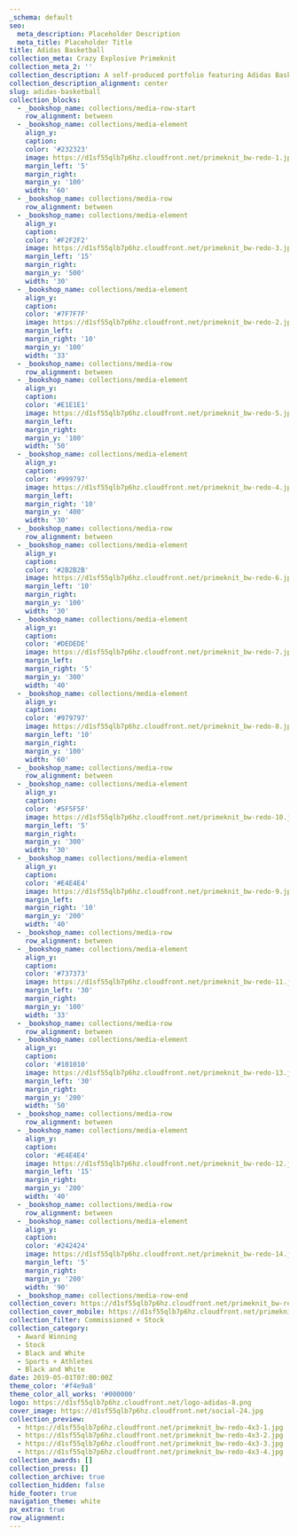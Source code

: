```yaml
---
_schema: default
seo:
  meta_description: Placeholder Description
  meta_title: Placeholder Title
title: Adidas Basketball
collection_meta: Crazy Explosive Primeknit
collection_meta_2: ''
collection_description: A self-produced portfolio featuring Adidas Basketball apparel and footwear.
collection_description_alignment: center
slug: adidas-basketball
collection_blocks:
  - _bookshop_name: collections/media-row-start
    row_alignment: between
  - _bookshop_name: collections/media-element
    align_y:
    caption:
    color: '#232323'
    image: https://d1sf55qlb7p6hz.cloudfront.net/primeknit_bw-redo-1.jpg
    margin_left: '5'
    margin_right:
    margin_y: '100'
    width: '60'
  - _bookshop_name: collections/media-row
    row_alignment: between
  - _bookshop_name: collections/media-element
    align_y:
    caption:
    color: '#F2F2F2'
    image: https://d1sf55qlb7p6hz.cloudfront.net/primeknit_bw-redo-3.jpg
    margin_left: '15'
    margin_right:
    margin_y: '500'
    width: '30'
  - _bookshop_name: collections/media-element
    align_y:
    caption:
    color: '#7F7F7F'
    image: https://d1sf55qlb7p6hz.cloudfront.net/primeknit_bw-redo-2.jpg
    margin_left:
    margin_right: '10'
    margin_y: '100'
    width: '33'
  - _bookshop_name: collections/media-row
    row_alignment: between
  - _bookshop_name: collections/media-element
    align_y:
    caption:
    color: '#E1E1E1'
    image: https://d1sf55qlb7p6hz.cloudfront.net/primeknit_bw-redo-5.jpg
    margin_left:
    margin_right:
    margin_y: '100'
    width: '50'
  - _bookshop_name: collections/media-element
    align_y:
    caption:
    color: '#999797'
    image: https://d1sf55qlb7p6hz.cloudfront.net/primeknit_bw-redo-4.jpg
    margin_left:
    margin_right: '10'
    margin_y: '400'
    width: '30'
  - _bookshop_name: collections/media-row
    row_alignment: between
  - _bookshop_name: collections/media-element
    align_y:
    caption:
    color: '#2B2B2B'
    image: https://d1sf55qlb7p6hz.cloudfront.net/primeknit_bw-redo-6.jpg
    margin_left: '10'
    margin_right:
    margin_y: '100'
    width: '30'
  - _bookshop_name: collections/media-element
    align_y:
    caption:
    color: '#DEDEDE'
    image: https://d1sf55qlb7p6hz.cloudfront.net/primeknit_bw-redo-7.jpg
    margin_left:
    margin_right: '5'
    margin_y: '300'
    width: '40'
  - _bookshop_name: collections/media-element
    align_y:
    caption:
    color: '#979797'
    image: https://d1sf55qlb7p6hz.cloudfront.net/primeknit_bw-redo-8.jpg
    margin_left: '10'
    margin_right:
    margin_y: '100'
    width: '60'
  - _bookshop_name: collections/media-row
    row_alignment: between
  - _bookshop_name: collections/media-element
    align_y:
    caption:
    color: '#5F5F5F'
    image: https://d1sf55qlb7p6hz.cloudfront.net/primeknit_bw-redo-10.jpg
    margin_left: '5'
    margin_right:
    margin_y: '300'
    width: '30'
  - _bookshop_name: collections/media-element
    align_y:
    caption:
    color: '#E4E4E4'
    image: https://d1sf55qlb7p6hz.cloudfront.net/primeknit_bw-redo-9.jpg
    margin_left:
    margin_right: '10'
    margin_y: '200'
    width: '40'
  - _bookshop_name: collections/media-row
    row_alignment: between
  - _bookshop_name: collections/media-element
    align_y:
    caption:
    color: '#737373'
    image: https://d1sf55qlb7p6hz.cloudfront.net/primeknit_bw-redo-11.jpg
    margin_left: '30'
    margin_right:
    margin_y: '100'
    width: '33'
  - _bookshop_name: collections/media-row
    row_alignment: between
  - _bookshop_name: collections/media-element
    align_y:
    caption:
    color: '#101010'
    image: https://d1sf55qlb7p6hz.cloudfront.net/primeknit_bw-redo-13.jpg
    margin_left: '30'
    margin_right:
    margin_y: '200'
    width: '50'
  - _bookshop_name: collections/media-row
    row_alignment: between
  - _bookshop_name: collections/media-element
    align_y:
    caption:
    color: '#E4E4E4'
    image: https://d1sf55qlb7p6hz.cloudfront.net/primeknit_bw-redo-12.jpg
    margin_left: '15'
    margin_right:
    margin_y: '200'
    width: '40'
  - _bookshop_name: collections/media-row
    row_alignment: between
  - _bookshop_name: collections/media-element
    align_y:
    caption:
    color: '#242424'
    image: https://d1sf55qlb7p6hz.cloudfront.net/primeknit_bw-redo-14.jpg
    margin_left: '5'
    margin_right:
    margin_y: '200'
    width: '90'
  - _bookshop_name: collections/media-row-end
collection_cover: https://d1sf55qlb7p6hz.cloudfront.net/primeknit_bw-redo-horizontal-1.jpg
collection_cover_mobile: https://d1sf55qlb7p6hz.cloudfront.net/primeknit_bw-redo-vertical-1.jpg
collection_filter: Commissioned + Stock
collection_category:
  - Award Winning
  - Stock
  - Black and White
  - Sports + Athletes
  - Black and White
date: 2019-05-01T07:00:00Z
theme_color: '#f4e9a8'
theme_color_all_works: '#000000'
logo: https://d1sf55qlb7p6hz.cloudfront.net/logo-adidas-8.png
cover_image: https://d1sf55qlb7p6hz.cloudfront.net/social-24.jpg
collection_preview:
  - https://d1sf55qlb7p6hz.cloudfront.net/primeknit_bw-redo-4x3-1.jpg
  - https://d1sf55qlb7p6hz.cloudfront.net/primeknit_bw-redo-4x3-2.jpg
  - https://d1sf55qlb7p6hz.cloudfront.net/primeknit_bw-redo-4x3-3.jpg
  - https://d1sf55qlb7p6hz.cloudfront.net/primeknit_bw-redo-4x3-4.jpg
collection_awards: []
collection_press: []
collection_archive: true
collection_hidden: false
hide_footer: true
navigation_theme: white
px_extra: true
row_alignment:
---
```

